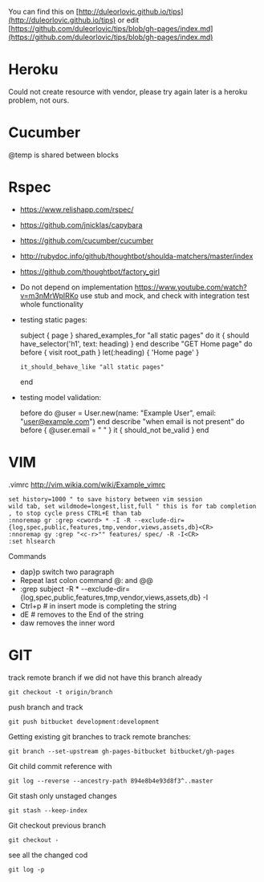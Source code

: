 ---
---
<link href="stylesheets/tips.css" rel="stylesheet"></link>
<link href="http://kevinburke.bitbucket.org/markdowncss/markdown.css" rel="stylesheet"></link>

You can find this on [http://duleorlovic.github.io/tips](http://duleorlovic.github.io/tips) or edit [https://github.com/duleorlovic/tips/blob/gh-pages/index.md](https://github.com/duleorlovic/tips/blob/gh-pages/index.md)

Heroku 
===

Could not create resource with vendor, please try again later is a heroku problem, not ours.

Cucumber
===

@temp is shared between blocks

Rspec
===

* https://www.relishapp.com/rspec/
* https://github.com/jnicklas/capybara
* https://github.com/cucumber/cucumber
* http://rubydoc.info/github/thoughtbot/shoulda-matchers/master/index
* https://github.com/thoughtbot/factory_girl

* Do not depend on implementation https://www.youtube.com/watch?v=m3nMrWpIRKo use stub and mock, and check with integration test whole functionality
* testing static pages: 

    subject { page } 
    shared_examples_for "all static pages" do
      it { should have_selector('h1', text: heading) }
    end
    describe "GET Home page" do
      before { visit root_path }
      let(:heading) { 'Home page' }
  
      it_should_behave_like "all static pages"
    end
    
* testing model validation:
    
    before do
      @user = User.new(name: "Example User", email: "user@example.com")
    end
    describe "when email is not present" do
      before { @user.email = " " }
      it { should_not be_valid }
    end

VIM
===

.vimrc http://vim.wikia.com/wiki/Example_vimrc

    set history=1000 " to save history between vim session
    wild tab, set wildmode=longest,list,full " this is for tab completion , to stop cycle press CTRL+E than tab
    :nnoremap gr :grep <cword> * -I -R --exclude-dir={log,spec,public,features,tmp,vendor,views,assets,db}<CR>
    :nnoremap gy :grep "<c-r>"" features/ spec/ -R -I<CR>
    :set hlsearch

Commands

- dap}p switch two paragraph
- Repeat last colon command  @:  and @@
- :grep subject -R * --exclude-dir={log,spec,public,features,tmp,vendor,views,assets,db} -I
- Ctrl+p  # in insert mode is completing the string
- dE # removes to the End of the string
- daw removes the inner word


GIT
===

track remote branch if we did not have this branch already

    git checkout -t origin/branch
    
push branch and track

    git push bitbucket development:development
  
Getting existing git branches to track remote branches:  

    git branch --set-upstream gh-pages-bitbucket bitbucket/gh-pages 
    
Git child commit reference with

    git log --reverse --ancestry-path 894e8b4e93d8f3^..master
    
Git stash only unstaged changes

    git stash --keep-index
    
Git checkout previous branch

    git checkout -
  
see all the changed cod

    git log -p
